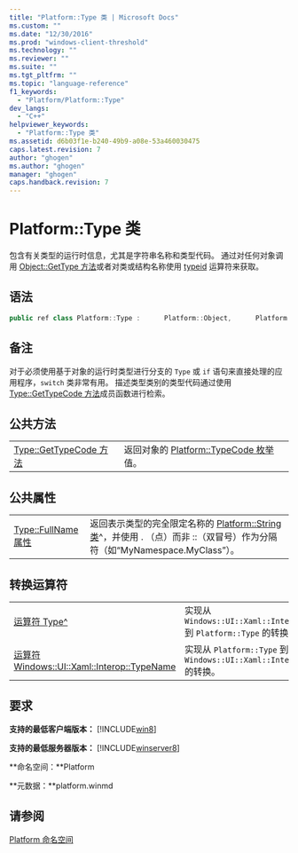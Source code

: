 ```yaml
---
title: "Platform::Type 类 | Microsoft Docs"
ms.custom: ""
ms.date: "12/30/2016"
ms.prod: "windows-client-threshold"
ms.technology: ""
ms.reviewer: ""
ms.suite: ""
ms.tgt_pltfrm: ""
ms.topic: "language-reference"
f1_keywords: 
  - "Platform/Platform::Type"
dev_langs: 
  - "C++"
helpviewer_keywords: 
  - "Platform::Type 类"
ms.assetid: d6b03f1e-b240-49b9-a08e-53a460030475
caps.latest.revision: 7
author: "ghogen"
ms.author: "ghogen"
manager: "ghogen"
caps.handback.revision: 7
---
```

# Platform::Type 类
包含有关类型的运行时信息，尤其是字符串名称和类型代码。 通过对任何对象调用 [Object::GetType 方法](../cppcx/object-gettype-method.md)或者对类或结构名称使用 [typeid](../Topic/typeid%20%20\(C++%20Component%20Extensions\).md) 运算符来获取。  
  
## 语法  
  
```cpp  
public ref class Platform::Type :      Platform::Object,      Platform::Details::IEquatable,      Platform::Details::IPrintable  
```  
  
## 备注  
 对于必须使用基于对象的运行时类型进行分支的 `Type` 或 `if` 语句来直接处理的应用程序，`switch` 类非常有用。 描述类型类别的类型代码通过使用 [Type::GetTypeCode 方法](../cppcx/type-gettypecode-method.md)成员函数进行检索。  
  
## 公共方法  
  
|||  
|-|-|  
|[Type::GetTypeCode 方法](../cppcx/type-gettypecode-method.md)|返回对象的 [Platform::TypeCode 枚举](../cppcx/platform-typecode-enumeration.md)值。|  
  
## 公共属性  
  
|||  
|-|-|  
|[Type::FullName 属性](../cppcx/type-fullname-property.md)|返回表示类型的完全限定名称的 [Platform::String 类](../cppcx/platform-string-class.md)^，并使用 . （点）而非 ::（双冒号）作为分隔符（如“MyNamespace.MyClass”）。|  
  
## 转换运算符  
  
|||  
|-|-|  
|[运算符 Type^](../cppcx/operator-subtracttype-hat.md)|实现从 `Windows::UI::Xaml::Interop::TypeName` 到 `Platform::Type` 的转换。|  
|[运算符 Windows::UI::Xaml::Interop::TypeName](../cppcx/operator-subtractwindows-ui-xaml-interop-typename.md)|实现从 `Platform::Type` 到 `Windows::UI::Xaml::Interop::TypeName` 的转换。|  
  
## 要求  
 **支持的最低客户端版本：** [!INCLUDE[win8](../cppcx/includes/win8-md.md)]  
  
 **支持的最低服务器版本：** [!INCLUDE[winserver8](../cppcx/includes/winserver8-md.md)]  
  
 **命名空间：**Platform  
  
 **元数据：**platform.winmd  
  
## 请参阅  
 [Platform 命名空间](../cppcx/platform-namespace-c-cx.md)